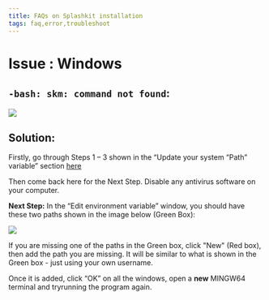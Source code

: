 ```yaml
---
title: FAQs on Splashkit installation
tags: faq,error,troubleshoot
---
```


<h1>Issue : Windows </h1>

## `-bash: skm: command not found`:

![](https://i.imgur.com/PMDiueq.png?1)

## Solution:

Firstly, go through Steps 1 – 3 shown in the “Update your system “Path” variable” section
[here](update-system-path.md)

Then come back here for the Next Step. Disable any antivirus software on your computer.

**Next Step:** In the “Edit environment variable” window, you should have these two paths shown in
the image below (Green Box):

![](https://i.imgur.com/H9sF33y.png)

If you are missing one of the paths in the Green box, click "New" (Red box), then add the path you
are missing. It will be similar to what is shown in the Green box - just using your own username.

Once it is added, click “OK” on all the windows, open a **new** MINGW64 terminal and tryrunning the
program again.
